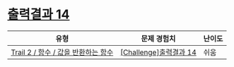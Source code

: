 # [출력결과 14](https://www.codetree.ai/trails/complete/curated-cards/challenge-reading-k201534)

|유형|문제 경험치|난이도|
|---|---|---|
|[Trail 2 / 함수 / 값을 반환하는 함수](https://en.codetree.ai/trail-info/novice-mid/)|[[Challenge]출력결과 14](https://en.codetree.ai/trails/complete/curated-cards/challenge-reading-k201534/)|쉬움|

